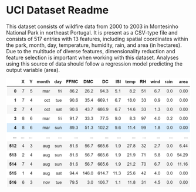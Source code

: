 # UCI Dataset Readme
This dataset consists of wildfire data from 2000 to 2003 in Montesinho National Park in northeast Portugal. It is present as a CSV-type file and consists of 517 entries with 13 
features, including spatial coordinates within the park, month, day, temperature, humidity, rain, and area (in hectares). Due to the multitude of diverse features, dimensionality
reduction and feature selection is important when working with this dataset. Analyses using this source of data should follow a regression model predicting the output variable
(area).

![Visualization of UCI Dataset in Jupyter Notebook](dataset.PNG "dataset.PNG")
